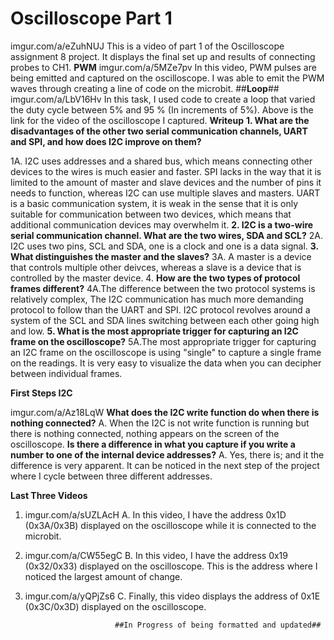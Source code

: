 # **Oscilloscope Part 1**
 imgur.com/a/eZuhNUJ This is a video of part 1 of the Oscilloscope assignment 8 project. It displays the final set up and results of connecting probes to CH1. 
**PWM**
imgur.com/a/5MZe7pv
In this video, PWM pulses are being emitted and captured on the oscilloscope. I was able to emit the PWM waves through creating a line of code on the microbit. 
##**Loop**##
imgur.com/a/LbV16Hv
In this task, I used code to create a loop that varied the duty cycle between 5% and 95 % (In increments of 5%). Above is the link for the video of the oscilloscope I captured. 
**Writeup**
**1. What are the disadvantages of the other two serial communication channels, UART and SPI, and how does I2C improve on them?**

1A. I2C uses addresses and a shared bus, which means connecting other devices to the wires is much easier and faster. SPI lacks in the way that it is limited to the amount of master and slave devices and the number of pins it needs to function, whereas I2C can use multiple slaves and masters. UART is a basic communication system, it is weak in the sense that it is only suitable for communication between two devices, which means that additional communication devices may overwhelm it. 
**2. I2C is a two-wire serial communication channel. What are the two wires, SDA and SCL?**
2A. I2C uses two pins, SCL and SDA, one is a clock and one is a data signal. 
**3. What distinguishes the master and the slaves?**
3A. A master is a device that controls multiple other deivces, whereas a slave is a device that is controlled by the master device. 
4. **How are the two types of protocol frames different?**
4A.The difference between the two protocol systems is relatively complex, The I2C communication has much more demanding protocol to follow than the UART and SPI. I2C protocol revolves around a system of the SCL and SDA lines switching between each other going high and low. 
**5. What is the most appropriate trigger for capturing an I2C frame on the oscilloscope?**
5A.The most appropriate trigger for capturing an I2C frame on the oscilloscope is using "single" to capture a single frame on the readings. It is very easy to visualize the data when you can decipher between individual frames. 


**First Steps I2C**

imgur.com/a/Az18LqW
**What does the I2C write function do when there is nothing connected?**
A. When the I2C is not write function is running but there is nothing connected, nothing appears on the screen of the oscilloscope.
**Is there a difference in what you capture if you write a number to one of the internal device addresses?**
A. Yes, there is; and it the difference is very apparent. It can be noticed in the next step of the project where I cycle between three different addresses. 

**Last Three Videos**
1. imgur.com/a/sUZLAcH
  A. In this video, I have the address 	0x1D (0x3A/0x3B) displayed on the oscilloscope while it is connected to the microbit. 
2. imgur.com/a/CW55egC
  B. In this video, I have the address 0x19 (0x32/0x33) displayed on the oscilloscope. This is the address where I noticed the largest amount of change. 
3. imgur.com/a/yQPjZs6
  C. Finally, this video displays the address of 0x1E (0x3C/0x3D) displayed on the oscilloscope. 

                           ##In Progress of being formatted and updated##
